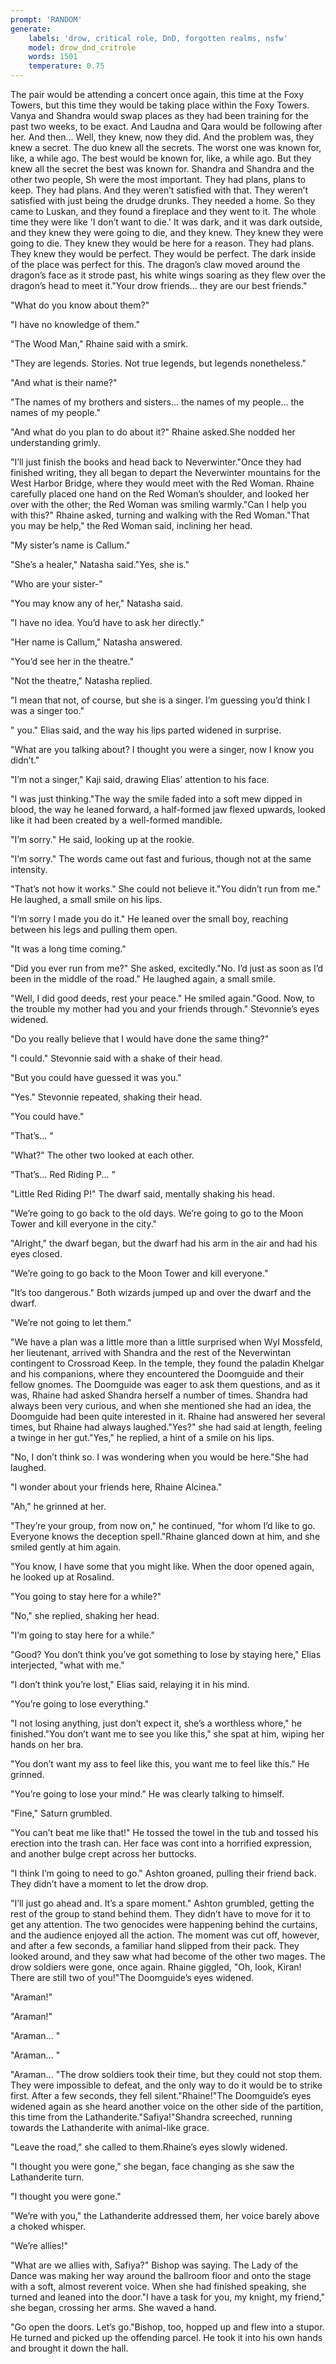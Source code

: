 ```yaml
---
prompt: 'RANDOM'
generate:
	labels: 'drow, critical role, DnD, forgotten realms, nsfw'
	model: drow_dnd_critrole
	words: 1501
	temperature: 0.75
---
```


The pair would be attending a concert once again, this time at the Foxy Towers, but this time they would be taking place within the Foxy Towers. Vanya and Shandra would swap places as they had been training for the past two weeks, to be exact. And Laudna and Qara would be following after her. And then...  Well, they knew, now they did. And the problem was, they knew a secret. The duo knew all the secrets. The worst one was known for, like, a while ago. The best would be known for, like, a while ago. But they knew all the secret the best was known for. Shandra and Shandra and the other two people, Sh were the most important. They had plans, plans to keep. They had plans. And they weren’t satisfied with that. They weren’t satisfied with just being the drudge drunks. They needed a home. So they came to Luskan, and they found a fireplace and they went to it. The whole time they were like 'I don’t want to die.' It was dark, and it was dark outside, and they knew they were going to die, and they knew. They knew they were going to die. They knew they would be here for a reason. They had plans. They knew they would be perfect. They would be perfect. The dark inside of the place was perfect for this. The dragon’s claw moved around the dragon’s face as it strode past, his white wings soaring as they flew over the dragon’s head to meet it."Your drow friends...  they are our best friends."

"What do you know about them?"

"I have no knowledge of them."

"The Wood Man," Rhaine said with a smirk.

"They are legends. Stories. Not true legends, but legends nonetheless."

"And what is their name?"

"The names of my brothers and sisters...  the names of my people...  the names of my people."

"And what do you plan to do about it?" Rhaine asked.She nodded her understanding grimly.

"I’ll just finish the books and head back to Neverwinter."Once they had finished writing, they all began to depart the Neverwinter mountains for the West Harbor Bridge, where they would meet with the Red Woman. Rhaine carefully placed one hand on the Red Woman’s shoulder, and looked her over with the other; the Red Woman was smiling warmly."Can I help you with this?" Rhaine asked, turning and walking with the Red Woman."That you may be help," the Red Woman said, inclining her head.

"My sister’s name is Callum."

"She’s a healer," Natasha said."Yes, she is."

"Who are your sister-"

"You may know any of her," Natasha said.

"I have no idea. You’d have to ask her directly."

"Her name is Callum," Natasha answered.

"You’d see her in the theatre."

"Not the theatre," Natasha replied.

"I mean that not, of course, but she is a singer. I’m guessing you’d think I was a singer too."

" you." Elias said, and the way his lips parted widened in surprise.

"What are you talking about? I thought you were a singer, now I know you didn’t."

"I’m not a singer," Kaji said, drawing Elias’ attention to his face.

"I was just thinking."The way the smile faded into a soft mew dipped in blood, the way he leaned forward, a half-formed jaw flexed upwards, looked like it had been created by a well-formed mandible.

"I’m sorry." He said, looking up at the rookie.

"I’m sorry." The words came out fast and furious, though not at the same intensity.

"That’s not how it works." She could not believe it."You didn’t run from me." He laughed, a small smile on his lips.

"I’m sorry I made you do it." He leaned over the small boy, reaching between his legs and pulling them open.

"It was a long time coming."

"Did you ever run from me?" She asked, excitedly."No. I’d just as soon as I’d been in the middle of the road." He laughed again, a small smile.

"Well, I did good deeds, rest your peace." He smiled again."Good. Now, to the trouble my mother had you and your friends through." Stevonnie’s eyes widened.

"Do you really believe that I would have done the same thing?"

"I could." Stevonnie said with a shake of their head.

"But you could have guessed it was you."

"Yes." Stevonnie repeated, shaking their head.

"You could have."

"That’s... "

"What?" The other two looked at each other.

"That’s...  Red Riding P... "

"Little Red Riding P!" The dwarf said, mentally shaking his head.

"We’re going to go back to the old days. We’re going to go to the Moon Tower and kill everyone in the city."

"Alright," the dwarf began, but the dwarf had his arm in the air and had his eyes closed.

"We’re going to go back to the Moon Tower and kill everyone."

"It’s too dangerous." Both wizards jumped up and over the dwarf and the dwarf.

"We’re not going to let them."

"We have a plan was a little more than a little surprised when Wyl Mossfeld, her lieutenant, arrived with Shandra and the rest of the Neverwintan contingent to Crossroad Keep. In the temple, they found the paladin Khelgar and his companions, where they encountered the Doomguide and their fellow gnomes. The Doomguide was eager to ask them questions, and as it was, Rhaine had asked Shandra herself a number of times. Shandra had always been very curious, and when she mentioned she had an idea, the Doomguide had been quite interested in it. Rhaine had answered her several times, but Rhaine had always laughed."Yes?" she had said at length, feeling a twinge in her gut."Yes," he replied, a hint of a smile on his lips.

"No, I don’t think so. I was wondering when you would be here."She had laughed.

"I wonder about your friends here, Rhaine Alcinea."

"Ah," he grinned at her.

"They’re your group, from now on," he continued, "for whom I’d like to go. Everyone knows the deception spell."Rhaine glanced down at him, and she smiled gently at him again.

"You know, I have some that you might like. When the door opened again, he looked up at Rosalind.

"You going to stay here for a while?"

 "No," she replied, shaking her head.

"I’m going to stay here for a while."

 "Good? You don’t think you’ve got something to lose by staying here," Elias interjected, "what with me."

 "I don’t think you’re lost," Elias said, relaying it in his mind.

"You’re going to lose everything."

 "I not losing anything, just don’t expect it, she’s a worthless whore," he finished."You don’t want me to see you like this," she spat at him, wiping her hands on her bra.

"You don’t want my ass to feel like this, you want me to feel like this." He grinned.

"You’re going to lose your mind." He was clearly talking to himself.

"Fine," Saturn grumbled.

"You can’t beat me like that!" He tossed the towel in the tub and tossed his erection into the trash can. Her face was cont into a horrified expression, and another bulge crept across her buttocks.

"I think I’m going to need to go." Ashton groaned, pulling their friend back. They didn’t have a moment to let the drow drop.

"I’ll just go ahead and. It’s a spare moment." Ashton grumbled, getting the rest of the group to stand behind them. They didn’t have to move for it to get any attention. The two genocides were happening behind the curtains, and the audience enjoyed all the action. The moment was cut off, however, and after a few seconds, a familiar hand slipped from their pack. They looked around, and they saw what had become of the other two mages. The drow soldiers were gone, once again. Rhaine giggled, "Oh, look, Kiran! There are still two of you!"The Doomguide’s eyes widened.

"Araman!"

"Araman!"

"Araman... "

"Araman... "

"Araman... "The drow soldiers took their time, but they could not stop them. They were impossible to defeat, and the only way to do it would be to strike first. After a few seconds, they fell silent."Rhaine!"The Doomguide’s eyes widened again as she heard another voice on the other side of the partition, this time from the Lathanderite."Safiya!"Shandra screeched, running towards the Lathanderite with animal-like grace.

"Leave the road," she called to them.Rhaine’s eyes slowly widened.

"I thought you were gone," she began, face changing as she saw the Lathanderite turn.

"I thought you were gone."

"We’re with you," the Lathanderite addressed them, her voice barely above a choked whisper.

"We’re allies!"

"What are we allies with, Safiya?" Bishop was saying. The Lady of the Dance was making her way around the ballroom floor and onto the stage with a soft, almost reverent voice. When she had finished speaking, she turned and leaned into the door."I have a task for you, my knight, my friend," she began, crossing her arms. She waved a hand.

"Go open the doors. Let’s go."Bishop, too, hopped up and flew into a stupor. He turned and picked up the offending parcel. He took it into his own hands and brought it down the hall.